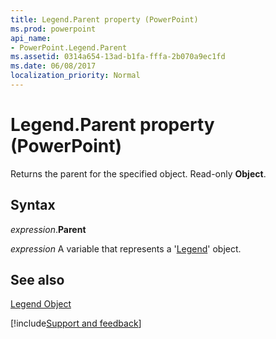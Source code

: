 ```yaml
---
title: Legend.Parent property (PowerPoint)
ms.prod: powerpoint
api_name:
- PowerPoint.Legend.Parent
ms.assetid: 0314a654-13ad-b1fa-fffa-2b070a9ec1fd
ms.date: 06/08/2017
localization_priority: Normal
---
```



# Legend.Parent property (PowerPoint)

Returns the parent for the specified object. Read-only  **Object**.


## Syntax

_expression_.**Parent**

_expression_ A variable that represents a '[Legend](PowerPoint.Legend.md)' object.


## See also


[Legend Object](PowerPoint.Legend.md)

[!include[Support and feedback](~/includes/feedback-boilerplate.md)]